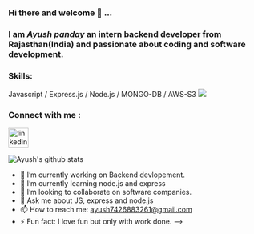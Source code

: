 ### Hi there and welcome 👋 ...
### **I am *Ayush panday* an intern backend developer from Rajasthan(India) and passionate about coding and software development.**

### Skills: 
Javascript / Express.js / Node.js / MONGO-DB / AWS-S3 
<img src="https://img.shields.io/badge/MongoDB-4EA94B?style=for-the-badge&logo=mongodb&logoColor=white" />

 ### Connect with me :
[<img src='https://cdn.jsdelivr.net/npm/simple-icons@3.0.1/icons/linkedin.svg' alt='linkedin' height='40'>](https://www.linkedin.com/in/ayush-panday-799b3120b//) 


![Ayush's github stats](https://github-readme-stats.vercel.app/api?username=AyushPanday1)
- 🔭 I’m currently working on Backend devlopement.
- 🌱 I’m currently learning node.js and express
- 👯 I’m looking to collaborate on software companies.
- 💬 Ask me about JS, express and node.js
- 📫 How to reach me:  ayush7426883261@gmail.com
- ⚡ Fun fact: I love fun but only with work done.
-->





